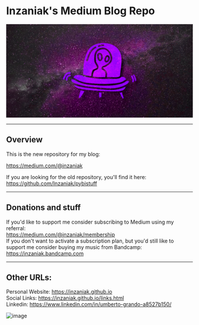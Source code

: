 # Inzaniak's Medium Blog Repo
<img src=".\resources\img\big_banner.png">  

---
## Overview

This is the new repository for my blog:  

https://medium.com/@inzaniak

If you are looking for the old repository, you'll find it here:  
https://github.com/Inzaniak/pybistuff

---
## Donations and stuff

If you'd like to support me consider subscribing to Medium using my referral:  
https://medium.com/@inzaniak/membership  
If you don't want to activate a subscription plan, but you'd still like to support me consider buying my music from Bandcamp:  
https://inzaniak.bandcamp.com

---
## Other URLs:
Personal Website: https://inzaniak.github.io  
Social Links: https://inzaniak.github.io/links.html  
Linkedin: https://www.linkedin.com/in/umberto-grando-a8527b150/  

![image](https://user-images.githubusercontent.com/5658274/168567039-177eede2-2182-4a98-8128-b890723757be.png)
